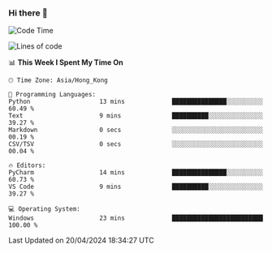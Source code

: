 ### Hi there 👋

<!--
**RoiexLee/RoiexLee** is a ✨ _special_ ✨ repository because its `README.md` (this file) appears on your GitHub profile.

Here are some ideas to get you started:

- 🔭 I’m currently working on ...
- 🌱 I’m currently learning ...
- 👯 I’m looking to collaborate on ...
- 🤔 I’m looking for help with ...
- 💬 Ask me about ...
- 📫 How to reach me: ...
- 😄 Pronouns: ...
- ⚡ Fun fact: ...
-->

<!--START_SECTION:waka-->
![Code Time](http://img.shields.io/badge/Code%20Time-489%20hrs%2014%20mins-blue)

![Lines of code](https://img.shields.io/badge/From%20Hello%20World%20I%27ve%20Written-37.3%20thousand%20lines%20of%20code-blue)

📊 **This Week I Spent My Time On** 

```text
🕑︎ Time Zone: Asia/Hong_Kong

💬 Programming Languages: 
Python                   13 mins             ███████████████░░░░░░░░░░   60.49 % 
Text                     9 mins              ██████████░░░░░░░░░░░░░░░   39.27 % 
Markdown                 0 secs              ░░░░░░░░░░░░░░░░░░░░░░░░░   00.19 % 
CSV/TSV                  0 secs              ░░░░░░░░░░░░░░░░░░░░░░░░░   00.04 % 

🔥 Editors: 
PyCharm                  14 mins             ███████████████░░░░░░░░░░   60.73 % 
VS Code                  9 mins              ██████████░░░░░░░░░░░░░░░   39.27 % 

💻 Operating System: 
Windows                  23 mins             █████████████████████████   100.00 % 
```


 Last Updated on 20/04/2024 18:34:27 UTC
<!--END_SECTION:waka-->

